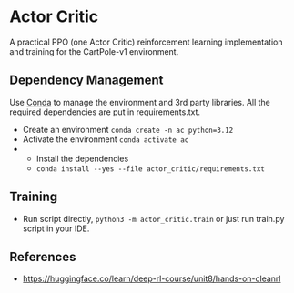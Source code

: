 # Actor Critic
A practical PPO (one Actor Critic) reinforcement learning implementation and training for the CartPole-v1 environment.

## Dependency Management
Use [Conda](https://docs.conda.io/projects/conda/en/latest/user-guide/getting-started.html) to manage the environment and 3rd party libraries.
All the required dependencies are put in requirements.txt.
* Create an environment `conda create -n ac python=3.12`
* Activate the environment `conda activate ac`
* * Install the dependencies 
  * `conda install --yes --file actor_critic/requirements.txt`

## Training
* Run script directly, `python3 -m actor_critic.train` or just run train.py script in your IDE.

## References
* https://huggingface.co/learn/deep-rl-course/unit8/hands-on-cleanrl